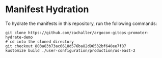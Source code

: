 # Manifest Hydration

To hydrate the manifests in this repository, run the following commands:

```shell
git clone https://github.com/zachaller/argocon-gitops-promoter-hydrate-demo
# cd into the cloned directory
git checkout 803a83b73ac6618d576ba82d96532bf640ee7f87
kustomize build ./user-configuration/production/us-east-2
```
